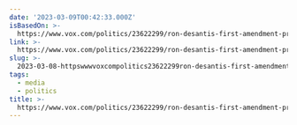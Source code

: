 ```yaml
---
date: '2023-03-09T00:42:33.000Z'
isBasedOn: >-
  https://www.vox.com/politics/23622299/ron-desantis-first-amendment-press-new-york-times-v-sullivan
link: >-
  https://www.vox.com/politics/23622299/ron-desantis-first-amendment-press-new-york-times-v-sullivan
slug: >-
  2023-03-08-httpswwwvoxcompolitics23622299ron-desantis-first-amendment-press-new-york-times-v-sullivan
tags:
  - media
  - politics
title: >-
  https://www.vox.com/politics/23622299/ron-desantis-first-amendment-press-new-york-times-v-sullivan
---
```


